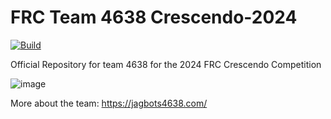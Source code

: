 # FRC Team 4638 Crescendo-2024
[![Build](https://github.com/nwhsrobotics/FRC_ChargedUp/actions/workflows/main.yml/badge.svg)](https://github.com/nwhsrobotics/FRC_ChargedUp/actions/workflows/main.yml)

Official Repository for team 4638 for the 2024 FRC Crescendo Competition

![image](https://user-images.githubusercontent.com/87737759/227751371-39f57ca9-5946-458a-9902-f481f4c70e09.png)

More about the team: https://jagbots4638.com/
